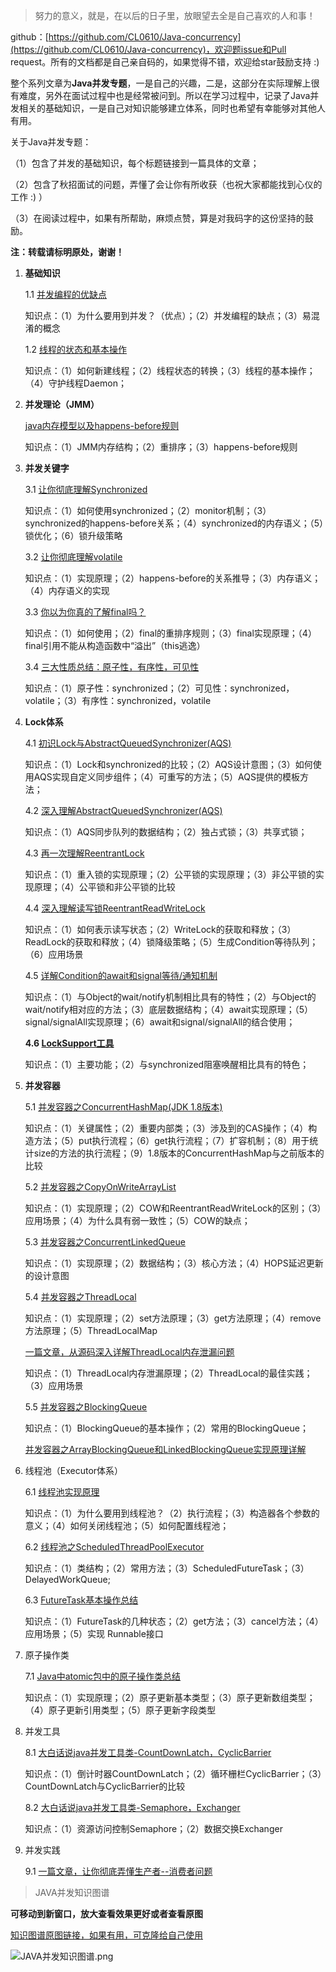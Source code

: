 

> 努力的意义，就是，在以后的日子里，放眼望去全是自己喜欢的人和事！

github：[https://github.com/CL0610/Java-concurrency](https://github.com/CL0610/Java-concurrency)，欢迎题issue和Pull request。所有的文档都是自己亲自码的，如果觉得不错，欢迎给star鼓励支持 :)


整个系列文章为**Java并发专题**，一是自己的兴趣，二是，这部分在实际理解上很有难度，另外在面试过程中也是经常被问到。所以在学习过程中，记录了Java并发相关的基础知识，一是自己对知识能够建立体系，同时也希望有幸能够对其他人有用。


关于Java并发专题：


（1）包含了并发的基础知识，每个标题链接到一篇具体的文章；

（2）包含了秋招面试的问题，弄懂了会让你有所收获（也祝大家都能找到心仪的工作 :) ）

（3）在阅读过程中，如果有所帮助，麻烦点赞，算是对我码字的这份坚持的鼓励。

**注：转载请标明原处，谢谢！**

1. **基础知识**
	
	1.1 [并发编程的优缺点](https://juejin.im/post/5ae6c3ef6fb9a07ab508ac85)
	
	知识点：（1）为什么要用到并发？（优点）；（2）并发编程的缺点；（3）易混淆的概念

	1.2 [线程的状态和基本操作](https://juejin.im/post/5ae6cf7a518825670960fcc2)

	知识点：（1）如何新建线程；（2）线程状态的转换；（3）线程的基本操作；（4）守护线程Daemon；

2. **并发理论（JMM）**

	[java内存模型以及happens-before规则](https://juejin.im/post/5ae6d309518825673123fd0e)

	知识点：（1）JMM内存结构；（2）重排序；（3）happens-before规则


3. **并发关键字**

	3.1 [让你彻底理解Synchronized](https://juejin.im/post/5ae6dc04f265da0ba351d3ff)

	知识点：（1）如何使用synchronized；（2）monitor机制；（3）synchronized的happens-before关系；（4）synchronized的内存语义；（5）锁优化；（6）锁升级策略

	3.2 [让你彻底理解volatile](https://juejin.im/post/5ae9b41b518825670b33e6c4)
	
	知识点：（1）实现原理；（2）happens-before的关系推导；（3）内存语义；（4）内存语义的实现

	3.3 [你以为你真的了解final吗？](https://juejin.im/post/5ae9b82c6fb9a07ac3634941)

	知识点：（1）如何使用；（2）final的重排序规则；（3）final实现原理；（4）final引用不能从构造函数中“溢出”（this逃逸）
	
	3.4 [三大性质总结：原子性，有序性，可见性](https://juejin.im/post/5aeb022cf265da0b722af7b8)
	
	知识点：（1）原子性：synchronized；（2）可见性：synchronized，volatile；（3）有序性：synchronized，volatile

4. **Lock体系**

	4.1 [初识Lock与AbstractQueuedSynchronizer(AQS)](https://juejin.im/post/5aeb055b6fb9a07abf725c8c)
	
	知识点：（1）Lock和synchronized的比较；（2）AQS设计意图；（3）如何使用AQS实现自定义同步组件；（4）可重写的方法；（5）AQS提供的模板方法；

	4.2 [深入理解AbstractQueuedSynchronizer(AQS)](https://juejin.im/post/5aeb07ab6fb9a07ac36350c8)

	知识点：（1）AQS同步队列的数据结构；（2）独占式锁；（3）共享式锁；

	4.3 [再一次理解ReentrantLock](https://juejin.im/post/5aeb0a8b518825673a2066f0)
	
	知识点：（1）重入锁的实现原理；（2）公平锁的实现原理；（3）非公平锁的实现原理；（4）公平锁和非公平锁的比较

	4.4 [深入理解读写锁ReentrantReadWriteLock](https://juejin.im/post/5aeb0e016fb9a07ab7740d90)

	知识点：（1）如何表示读写状态；（2）WriteLock的获取和释放；（3）ReadLock的获取和释放；（4）锁降级策略；（5）生成Condition等待队列；（6）应用场景

	4.5 [详解Condition的await和signal等待/通知机制](https://juejin.im/post/5aeea5e951882506a36c67f0)

	知识点：（1）与Object的wait/notify机制相比具有的特性；（2）与Object的wait/notify相对应的方法；（3）底层数据结构；（4）await实现原理；（5）signal/signalAll实现原理；（6）await和signal/signalAll的结合使用；

	**4.6 [LockSupport工具](https://www.jianshu.com/p/9677a754cf60)**

	知识点：（1）主要功能；（2）与synchronized阻塞唤醒相比具有的特色；


5. **并发容器**

	5.1 [并发容器之ConcurrentHashMap(JDK 1.8版本)](https://juejin.im/post/5aeeaba8f265da0b9d781d16)

	知识点：（1）关键属性；（2）重要内部类；（3）涉及到的CAS操作；（4）构造方法；（5）put执行流程；（6）get执行流程；（7）扩容机制；（8）用于统计size的方法的执行流程；（9）1.8版本的ConcurrentHashMap与之前版本的比较

	5.2 [并发容器之CopyOnWriteArrayList](https://juejin.im/post/5aeeb55f5188256715478c21)

	知识点：（1）实现原理；（2）COW和ReentrantReadWriteLock的区别；（3）应用场景；（4）为什么具有弱一致性；（5）COW的缺点；

	5.3 [并发容器之ConcurrentLinkedQueue](https://juejin.im/post/5aeeae756fb9a07ab11112af)

	知识点：（1）实现原理；（2）数据结构；（3）核心方法；（4）HOPS延迟更新的设计意图

	5.4 [并发容器之ThreadLocal](https://juejin.im/post/5aeeb22e6fb9a07aa213404a)
	
	知识点：（1）实现原理；（2）set方法原理；（3）get方法原理；（4）remove方法原理；（5）ThreadLocalMap
	
	[一篇文章，从源码深入详解ThreadLocal内存泄漏问题](https://www.jianshu.com/p/dde92ec37bd1)
	
	知识点：（1）ThreadLocal内存泄漏原理；（2）ThreadLocal的最佳实践；（3）应用场景

	5.5 [并发容器之BlockingQueue](https://juejin.im/post/5aeebd02518825672f19c546)

	知识点：（1）BlockingQueue的基本操作；（2）常用的BlockingQueue；

	[并发容器之ArrayBlockingQueue和LinkedBlockingQueue实现原理详解](https://juejin.im/post/5aeebdb26fb9a07aa83ea17e)

6. 线程池（Executor体系）

	6.1 [线程池实现原理](https://juejin.im/post/5aeec0106fb9a07ab379574f)

	知识点：（1）为什么要用到线程池？（2）执行流程；（3）构造器各个参数的意义；（4）如何关闭线程池；（5）如何配置线程池；

	6.2 [线程池之ScheduledThreadPoolExecutor](https://juejin.im/post/5aeec106518825670a10328a)
	
	知识点：（1）类结构；（2）常用方法；（3）ScheduledFutureTask；（3）DelayedWorkQueue;

	6.3 [FutureTask基本操作总结](https://juejin.im/post/5aeec249f265da0b886d5101)

	知识点：（1）FutureTask的几种状态；（2）get方法；（3）cancel方法；（4）应用场景；（5）实现 Runnable接口

7. 原子操作类

	7.1  [Java中atomic包中的原子操作类总结](https://juejin.im/post/5aeec351518825670a103292)
	
	知识点：（1）实现原理；（2）原子更新基本类型；（3）原子更新数组类型；（4）原子更新引用类型；（5）原子更新字段类型

8. 并发工具

	8.1 [大白话说java并发工具类-CountDownLatch，CyclicBarrier](https://juejin.im/post/5aeec3ebf265da0ba76fa327)

	知识点：（1）倒计时器CountDownLatch；（2）循环栅栏CyclicBarrier；（3）CountDownLatch与CyclicBarrier的比较

	8.2 [大白话说java并发工具类-Semaphore，Exchanger](https://juejin.im/post/5aeec49b518825673614d183)

	知识点：（1）资源访问控制Semaphore；（2）数据交换Exchanger

9. 并发实践

	9.1 [一篇文章，让你彻底弄懂生产者--消费者问题](https://juejin.im/post/5aeec675f265da0b7c072c56)


> JAVA并发知识图谱

**可移动到新窗口，放大查看效果更好或者查看原图**

[知识图谱原图链接，如果有用，可克隆给自己使用](https://www.processon.com/mindmap/5ab5a979e4b0a248b0e026b3)


![JAVA并发知识图谱.png](https://github.com/CL0610/Java-concurrency/blob/master/Java并发知识图谱.png)
